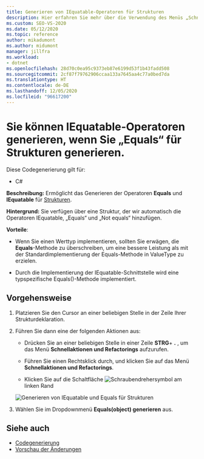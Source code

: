 ```yaml
---
title: Generieren von IEquatable-Operatoren für Strukturen
description: Hier erfahren Sie mehr über die Verwendung des Menüs „Schnellaktionen und Refactorings...“ zum Generieren der Operatoren Equals und IEquatable für Strukturen.
ms.custom: SEO-VS-2020
ms.date: 05/12/2020
ms.topic: reference
author: mikadumont
ms.author: midumont
manager: jillfra
ms.workload:
- dotnet
ms.openlocfilehash: 28d70c0ea95c9373eb87e6199d53f1b43fadd508
ms.sourcegitcommit: 2cf87f79762906ccaa133a7645aa4c77a0bed7da
ms.translationtype: HT
ms.contentlocale: de-DE
ms.lasthandoff: 12/05/2020
ms.locfileid: "96617200"
---
```

# <a name="generate-iequatable-operators-when-generating-equals-for-structs"></a>Sie können IEquatable-Operatoren generieren, wenn Sie „Equals“ für Strukturen generieren.

Diese Codegenerierung gilt für:

- C#

**Beschreibung:** Ermöglicht das Generieren der Operatoren **Equals** und **IEquatable** für [Strukturen](/dotnet/csharp/language-reference/builtin-types/struct).

**Hintergrund:** Sie verfügen über eine Struktur, der wir automatisch die Operatoren IEquatable, „Equals“ und „Not equals“ hinzufügen.

**Vorteile**:

- Wenn Sie einen Werttyp implementieren, sollten Sie erwägen, die **Equals**-Methode zu überschreiben, um eine bessere Leistung als mit der Standardimplementierung der Equals-Methode in ValueType zu erzielen.

- Durch die Implementierung der IEquatable-Schnittstelle wird eine typspezifische Equals()-Methode implementiert.

## <a name="how-to"></a>Vorgehensweise

1. Platzieren Sie den Cursor an einer beliebigen Stelle in der Zeile Ihrer Strukturdeklaration.

2. Führen Sie dann eine der folgenden Aktionen aus:

   - Drücken Sie an einer beliebigen Stelle in einer Zeile **STRG**+ **.** , um das Menü **Schnellaktionen und Refactorings** aufzurufen.

   - Führen Sie einen Rechtsklick durch, und klicken Sie auf das Menü **Schnellaktionen und Refactorings**.

   - Klicken Sie auf die Schaltfläche ![Schraubendrehersymbol](../media/screwdriver-icon.png) am linken Rand

   ![Generieren von IEquatable und Equals für Strukturen](media/generate-equals-structs.png)

3. Wählen Sie im Dropdownmenü **Equals(object) generieren** aus.

## <a name="see-also"></a>Siehe auch

- [Codegenerierung](../code-generation-in-visual-studio.md)
- [Vorschau der Änderungen](../../ide/preview-changes.md)